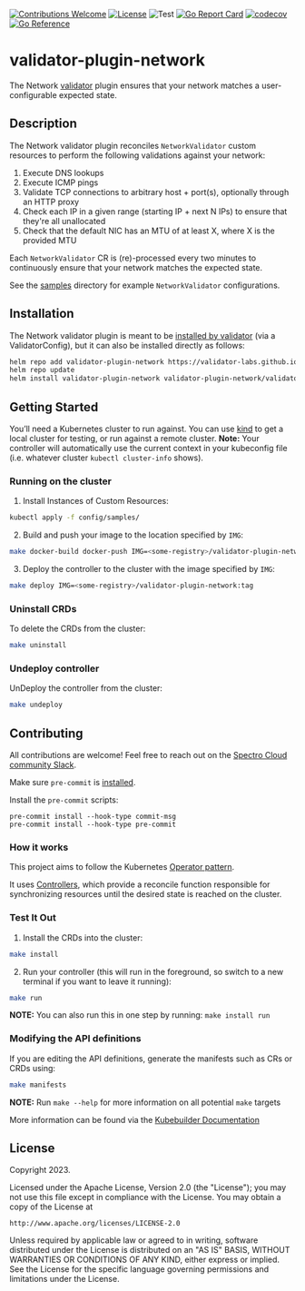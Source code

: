 [![Contributions Welcome](https://img.shields.io/badge/contributions-welcome-brightgreen.svg?style=flat)](https://github.com/validator-labs/validator-plugin-network/issues)
[![License](https://img.shields.io/badge/License-Apache%202.0-blue.svg)](https://opensource.org/licenses/Apache-2.0)
![Test](https://github.com/validator-labs/validator-plugin-network/actions/workflows/test.yaml/badge.svg)
[![Go Report Card](https://goreportcard.com/badge/github.com/validator-labs/validator-plugin-network)](https://goreportcard.com/report/github.com/validator-labs/validator-plugin-network)
[![codecov](https://codecov.io/github/validator-labs/validator-plugin-network/graph/badge.svg?token=Q15XUCRNCN)](https://codecov.io/github/validator-labs/validator-plugin-network)
[![Go Reference](https://pkg.go.dev/badge/github.com/validator-labs/validator-plugin-network.svg)](https://pkg.go.dev/github.com/validator-labs/validator-plugin-network)

# validator-plugin-network
The Network [validator](https://github.com/validator-labs/validator) plugin ensures that your network matches a user-configurable expected state.

## Description
The Network validator plugin reconciles `NetworkValidator` custom resources to perform the following validations against your network:

1. Execute DNS lookups
2. Execute ICMP pings
3. Validate TCP connections to arbitrary host + port(s), optionally through an HTTP proxy
4. Check each IP in a given range (starting IP + next N IPs) to ensure that they're all unallocated
5. Check that the default NIC has an MTU of at least X, where X is the provided MTU

Each `NetworkValidator` CR is (re)-processed every two minutes to continuously ensure that your network matches the expected state.

See the [samples](https://github.com/validator-labs/validator-plugin-network/tree/main/config/samples) directory for example `NetworkValidator` configurations.

## Installation
The Network validator plugin is meant to be [installed by validator](https://github.com/validator-labs/validator/tree/gh_pages#installation) (via a ValidatorConfig), but it can also be installed directly as follows:

```bash
helm repo add validator-plugin-network https://validator-labs.github.io/validator-plugin-network
helm repo update
helm install validator-plugin-network validator-plugin-network/validator-plugin-network -n validator-plugin-network --create-namespace
```

## Getting Started
You’ll need a Kubernetes cluster to run against. You can use [kind](https://sigs.k8s.io/kind) to get a local cluster for testing, or run against a remote cluster.
**Note:** Your controller will automatically use the current context in your kubeconfig file (i.e. whatever cluster `kubectl cluster-info` shows).

### Running on the cluster
1. Install Instances of Custom Resources:

```sh
kubectl apply -f config/samples/
```

2. Build and push your image to the location specified by `IMG`:

```sh
make docker-build docker-push IMG=<some-registry>/validator-plugin-network:tag
```

3. Deploy the controller to the cluster with the image specified by `IMG`:

```sh
make deploy IMG=<some-registry>/validator-plugin-network:tag
```

### Uninstall CRDs
To delete the CRDs from the cluster:

```sh
make uninstall
```

### Undeploy controller
UnDeploy the controller from the cluster:

```sh
make undeploy
```

## Contributing
All contributions are welcome! Feel free to reach out on the [Spectro Cloud community Slack](https://spectrocloudcommunity.slack.com/join/shared_invite/zt-g8gfzrhf-cKavsGD_myOh30K24pImLA#/shared-invite/email).

Make sure `pre-commit` is [installed](https://pre-commit.com#install).

Install the `pre-commit` scripts:

```console
pre-commit install --hook-type commit-msg
pre-commit install --hook-type pre-commit
```

### How it works
This project aims to follow the Kubernetes [Operator pattern](https://kubernetes.io/docs/concepts/extend-kubernetes/operator/).

It uses [Controllers](https://kubernetes.io/docs/concepts/architecture/controller/),
which provide a reconcile function responsible for synchronizing resources until the desired state is reached on the cluster.

### Test It Out
1. Install the CRDs into the cluster:

```sh
make install
```

2. Run your controller (this will run in the foreground, so switch to a new terminal if you want to leave it running):

```sh
make run
```

**NOTE:** You can also run this in one step by running: `make install run`

### Modifying the API definitions
If you are editing the API definitions, generate the manifests such as CRs or CRDs using:

```sh
make manifests
```

**NOTE:** Run `make --help` for more information on all potential `make` targets

More information can be found via the [Kubebuilder Documentation](https://book.kubebuilder.io/introduction.html)

## License

Copyright 2023.

Licensed under the Apache License, Version 2.0 (the "License");
you may not use this file except in compliance with the License.
You may obtain a copy of the License at

    http://www.apache.org/licenses/LICENSE-2.0

Unless required by applicable law or agreed to in writing, software
distributed under the License is distributed on an "AS IS" BASIS,
WITHOUT WARRANTIES OR CONDITIONS OF ANY KIND, either express or implied.
See the License for the specific language governing permissions and
limitations under the License.


